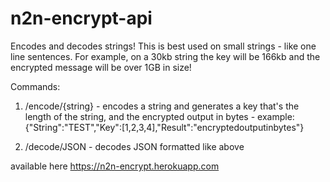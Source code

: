# n2n-encrypt-api
Encodes and decodes strings!
This is best used on small strings - like one line sentences. 
For example, on a 30kb string the key will be 166kb and the encrypted message will be over 1GB in size!

Commands:
1) /encode/{string} - encodes a string and generates a key that's the length of the string, and the encrypted output in bytes - example: {"String":"TEST","Key":[1,2,3,4],"Result":"encryptedoutputinbytes"}

2) /decode/JSON - decodes JSON formatted like above

available here https://n2n-encrypt.herokuapp.com
